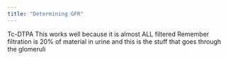 ```yaml
---
title: "Determining GFR"
---
```

Tc-DTPA
This works well because it is almost ALL filtered
Remember filtration is 20% of material in urine and this is the stuff that goes through the glomeruli

